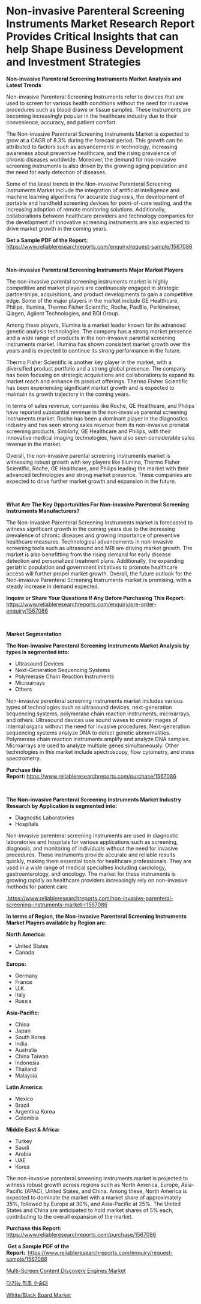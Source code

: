 <p><h1>Non-invasive Parenteral Screening Instruments Market Research Report Provides Critical Insights that can help Shape Business Development and Investment Strategies</h1></p><p><strong>Non-invasive Parenteral Screening Instruments Market Analysis and Latest Trends</strong></p>
<p><p>Non-invasive Parenteral Screening Instruments refer to devices that are used to screen for various health conditions without the need for invasive procedures such as blood draws or tissue samples. These instruments are becoming increasingly popular in the healthcare industry due to their convenience, accuracy, and patient comfort.</p><p>The Non-invasive Parenteral Screening Instruments Market is expected to grow at a CAGR of 8.3% during the forecast period. This growth can be attributed to factors such as advancements in technology, increasing awareness about preventive healthcare, and the rising prevalence of chronic diseases worldwide. Moreover, the demand for non-invasive screening instruments is also driven by the growing aging population and the need for early detection of diseases.</p><p>Some of the latest trends in the Non-invasive Parenteral Screening Instruments Market include the integration of artificial intelligence and machine learning algorithms for accurate diagnosis, the development of portable and handheld screening devices for point-of-care testing, and the increasing adoption of remote monitoring solutions. Additionally, collaborations between healthcare providers and technology companies for the development of innovative screening instruments are also expected to drive market growth in the coming years.</p></p>
<p><strong>Get a Sample PDF of the Report:&nbsp;</strong> <a href="https://www.reliableresearchreports.com/enquiry/request-sample/1567086">https://www.reliableresearchreports.com/enquiry/request-sample/1567086</a></p>
<p>&nbsp;</p>
<p><strong>Non-invasive Parenteral Screening Instruments Major Market Players</strong></p>
<p><p>The non-invasive parental screening instruments market is highly competitive and market players are continuously engaged in strategic partnerships, acquisitions, and product developments to gain a competitive edge. Some of the major players in the market include GE Healthcare, Philips, Illumina, Thermo Fisher Scientific, Roche, PacBio, Perkinelmer, Qiagen, Agilent Technologies, and BGI Group.</p><p>Among these players, Illumina is a market leader known for its advanced genetic analysis technologies. The company has a strong market presence and a wide range of products in the non-invasive parental screening instruments market. Illumina has shown consistent market growth over the years and is expected to continue its strong performance in the future.</p><p>Thermo Fisher Scientific is another key player in the market, with a diversified product portfolio and a strong global presence. The company has been focusing on strategic acquisitions and collaborations to expand its market reach and enhance its product offerings. Thermo Fisher Scientific has been experiencing significant market growth and is expected to maintain its growth trajectory in the coming years.</p><p>In terms of sales revenue, companies like Roche, GE Healthcare, and Philips have reported substantial revenue in the non-invasive parental screening instruments market. Roche has been a dominant player in the diagnostics industry and has seen strong sales revenue from its non-invasive prenatal screening products. Similarly, GE Healthcare and Philips, with their innovative medical imaging technologies, have also seen considerable sales revenue in the market.</p><p>Overall, the non-invasive parental screening instruments market is witnessing robust growth with key players like Illumina, Thermo Fisher Scientific, Roche, GE Healthcare, and Philips leading the market with their advanced technologies and strong market presence. These companies are expected to drive further market growth and expansion in the future.</p></p>
<p>&nbsp;</p>
<p><strong>What Are The Key Opportunities For Non-invasive Parenteral Screening Instruments Manufacturers?</strong></p>
<p><p>The Non-invasive Parenteral Screening Instruments market is forecasted to witness significant growth in the coming years due to the increasing prevalence of chronic diseases and growing importance of preventive healthcare measures. Technological advancements in non-invasive screening tools such as ultrasound and MRI are driving market growth. The market is also benefitting from the rising demand for early disease detection and personalized treatment plans. Additionally, the expanding geriatric population and government initiatives to promote healthcare access will further propel market growth. Overall, the future outlook for the Non-invasive Parenteral Screening Instruments market is promising, with a steady increase in demand expected.</p></p>
<p><strong>Inquire or Share Your Questions If Any Before Purchasing This Report:</strong> <a href="https://www.reliableresearchreports.com/enquiry/pre-order-enquiry/1567086">https://www.reliableresearchreports.com/enquiry/pre-order-enquiry/1567086</a></p>
<p>&nbsp;</p>
<p><strong>Market Segmentation</strong></p>
<p><strong>The Non-invasive Parenteral Screening Instruments Market Analysis by types is segmented into:</strong></p>
<p><ul><li>Ultrasound Devices</li><li>Next-Generation Sequencing Systems</li><li>Polymerase Chain Reaction Instruments</li><li>Microarrays</li><li>Others</li></ul></p>
<p><p>Non-invasive parenteral screening instruments market includes various types of technologies such as ultrasound devices, next-generation sequencing systems, polymerase chain reaction instruments, microarrays, and others. Ultrasound devices use sound waves to create images of internal organs without the need for invasive procedures. Next-generation sequencing systems analyze DNA to detect genetic abnormalities. Polymerase chain reaction instruments amplify and analyze DNA samples. Microarrays are used to analyze multiple genes simultaneously. Other technologies in this market include spectroscopy, flow cytometry, and mass spectrometry.</p></p>
<p><strong>Purchase this Report:&nbsp;</strong><a href="https://www.reliableresearchreports.com/purchase/1567086">https://www.reliableresearchreports.com/purchase/1567086</a></p>
<p>&nbsp;</p>
<p><strong>The Non-invasive Parenteral Screening Instruments Market Industry Research by Application is segmented into:</strong></p>
<p><ul><li>Diagnostic Laboratories</li><li>Hospitals</li></ul></p>
<p><p>Non-invasive parenteral screening instruments are used in diagnostic laboratories and hospitals for various applications such as screening, diagnosis, and monitoring of individuals without the need for invasive procedures. These instruments provide accurate and reliable results quickly, making them essential tools for healthcare professionals. They are used in a wide range of medical specialties including cardiology, gastroenterology, and oncology. The market for these instruments is growing rapidly as healthcare providers increasingly rely on non-invasive methods for patient care.</p></p>
<p><a href="https://www.reliableresearchreports.com/non-invasive-parenteral-screening-instruments-market-r1567086">&nbsp;https://www.reliableresearchreports.com/non-invasive-parenteral-screening-instruments-market-r1567086</a></p>
<p><strong>In terms of Region, the Non-invasive Parenteral Screening Instruments Market Players available by Region are:</strong></p>
<p>
    <p> <strong> North America: </strong>
        <ul>
            <li>United States</li>
            <li>Canada</li>
        </ul>
        </p> 
    <p> <strong> Europe: </strong>
        <ul>
            <li>Germany</li>
            <li>France</li>
            <li>U.K.</li>
            <li>Italy</li>
            <li>Russia</li>
        </ul>
        </p> 
    <p> <strong> Asia-Pacific: </strong>
        <ul>
            <li>China</li>
            <li>Japan</li>
            <li>South Korea</li>
            <li>India</li>
            <li>Australia</li>
            <li>China Taiwan</li>
            <li>Indonesia</li>
            <li>Thailand</li>
            <li>Malaysia</li>
        </ul>
        </p> 
    <p> <strong> Latin America: </strong>
        <ul>
            <li>Mexico</li>
            <li>Brazil</li>
            <li>Argentina Korea</li>
            <li>Colombia</li>
        </ul>
        </p> 
    <p> <strong> Middle East & Africa: </strong>
        <ul>
            <li>Turkey</li>
            <li>Saudi</li>
            <li>Arabia</li>
            <li>UAE</li>
            <li>Korea</li>
        </ul>
    </p>
    </p>
<p><p>The non-invasive parenteral screening instruments market is projected to witness robust growth across regions such as North America, Europe, Asia-Pacific (APAC), United States, and China. Among these, North America is expected to dominate the market with a market share of approximately 35%, followed by Europe at 30%, and Asia-Pacific at 25%. The United States and China are anticipated to hold market shares of 5% each, contributing to the overall expansion of the market.</p></p>
<p><strong>Purchase this Report: </strong><a href="https://www.reliableresearchreports.com/purchase/1567086">https://www.reliableresearchreports.com/purchase/1567086</a></p>
<p>&nbsp;<strong>Get a Sample PDF of the Report:&nbsp;&nbsp;</strong><a href="https://www.reliableresearchreports.com/enquiry/request-sample/1567086">https://www.reliableresearchreports.com/enquiry/request-sample/1567086</a></p>
<p><strong></strong></p>
<p><p><a href="https://github.com/PeterParrish5/Market-Research-Report-List-5/blob/main/multi-screen-content-discovery-engines-market.md">Multi-Screen Content Discovery Engines Market</a></p><p><a href="https://github.com/jimahmed0511/Market-Research-Report-List-1/blob/main/5318125126346.md">다기능 척추 수술대</a></p><p><a href="https://github.com/mdmisese/Market-Research-Report-List-1/blob/main/whiteblack-board-market.md">White/Black Board Market</a></p></p>